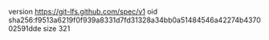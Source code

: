 version https://git-lfs.github.com/spec/v1
oid sha256:f9513a6219f0f939a8331d7fd31328a34bb0a51484546a42274b437002591dde
size 321
